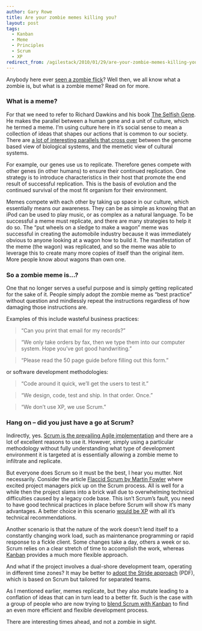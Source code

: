 ```yaml
---
author: Gary Rowe
title: Are your zombie memes killing you?
layout: post
tags:
  - Kanban
  - Meme
  - Principles
  - Scrum
  - XP
redirect_from: /agilestack/2010/01/29/are-your-zombie-memes-killing-you/
---
```


Anybody here ever [seen a zombie flick][2]? Well then, we all know what a zombie is, but what is a zombie meme? Read on for more.

### What is a meme?

For that we need to refer to Richard Dawkins and his book [The Selfish Gene][3]. He makes the parallel between a human gene and a unit of culture, which he termed a meme. I’m using culture here in it’s social sense to mean a collection of ideas that shapes our actions that is common to our society. There are [a lot of interesting parallels that cross over][4] between the genome based view of biological systems, and the memetic view of cultural systems.

For example, our genes use us to replicate. Therefore genes compete with other genes (in other humans) to ensure their continued replication. One strategy is to introduce characteristics in their host that promote the end result of successful replication. This is the basis of evolution and the continued survival of the most fit organism for their environment.

Memes compete with each other by taking up space in our culture, which essentially means our awareness. They can be as simple as knowing that an iPod can be used to play music, or as complex as a natural language. To be successful a meme must replicate, and there are many strategies to help it do so. The “put wheels on a sledge to make a wagon” meme was successful in creating the automobile industry because it was immediately obvious to anyone looking at a wagon how to build it. The manifestation of the meme (the wagon) was replicated, and so the meme was able to leverage this to create many more copies of itself than the original item. More people know about wagons than own one.

### So a zombie meme is…?

One that no longer serves a useful purpose and is simply getting replicated for the sake of it. People simply adopt the zombie meme as “best practice” without question and mindlessly repeat the instructions regardless of how damaging those instructions are.

Examples of this include wasteful business practices:

> “Can you print that email for my records?”

> “We only take orders by fax, then we type them into our computer system. Hope you’ve got good handwriting.”

> “Please read the 50 page guide before filling out this form.”

or software development methodologies:

> “Code around it quick, we’ll get the users to test it.”

> “We design, code, test and ship. In that order. Once.”

> “We don’t use XP, we use Scrum.”

### Hang on – did you just have a go at Scrum?

Indirectly, yes. [Scrum is the prevailing Agile implementation][5] and there are a lot of excellent reasons to use it. However, simply using a particular methodology without fully understanding what type of development environment it is targeted at is essentially allowing a zombie meme to infiltrate and replicate.

But everyone does Scrum so it must be the best, I hear you mutter. Not necessarily. Consider the article [Flaccid Scrum by Martin Fowler][6] where excited project managers pick up on the Scrum process. All is well for a while then the project slams into a brick wall due to overwhelming technical difficulties caused by a legacy code base. This isn’t Scrum’s fault, you need to have good technical practices in place before Scrum will show it’s many advantages. A better choice in this scenario [would be XP][7] with all it’s technical recommendations.

Another scenario is that the nature of the work doesn’t lend itself to a constantly changing work load, such as maintenance programming or rapid response to a fickle client. Some changes take a day, others a week or so. Scrum relies on a clear stretch of time to accomplish the work, whereas [Kanban][8] provides a much more flexible approach.

And what if the project involves a dual-shore development team, operating in different time zones? It may be better to [adopt the Stride approach][9] (PDF), which is based on Scrum but tailored for separated teams.

As I mentioned earlier, memes replicate, but they also mutate leading to a conflation of ideas that can in turn lead to a better fit. Such is the case with a group of people who are now trying to [blend Scrum with Kanban][10] to find an even more efficient and flexible development process.

There are interesting times ahead, and not a zombie in sight.

 [1]: https://twitter.com/share
 [2]: http://www.imdb.com/video/screenplay/vi2172780825/
 [3]: http://www.amazon.co.uk/gp/product/0199291152?ie=UTF8&tag=garyrowecom-21&linkCode=as2&camp=1634&creative=19450&creativeASIN=0199291152
 [4]: http://en.wikipedia.org/wiki/Memetic_engineering
 [5]: http://en.wikipedia.org/wiki/Scrum_%28development%29
 [6]: http://martinfowler.com/bliki/FlaccidScrum.html
 [7]: http://www.extremeprogramming.org/
 [8]: http://agileproductdesign.com/blog/2009/kanban_over_simplified.html
 [9]: http://www.janvisoft.com/Content/STRIDE_Methodology_from%20Janvisoft.pdf
 [10]: http://leansoftwareengineering.com/ksse/scrum-ban/